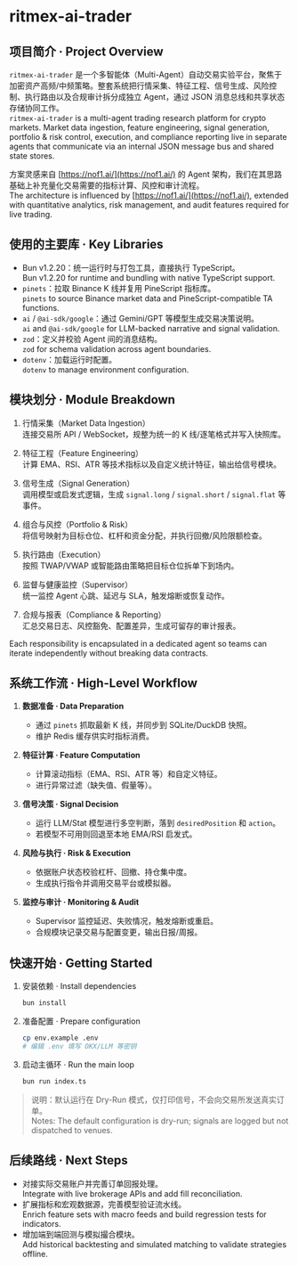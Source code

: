 # ritmex-ai-trader

## 项目简介 · Project Overview

`ritmex-ai-trader` 是一个多智能体（Multi-Agent）自动交易实验平台，聚焦于加密资产高频/中频策略。整套系统把行情采集、特征工程、信号生成、风险控制、执行路由以及合规审计拆分成独立 Agent，通过 JSON 消息总线和共享状态存储协同工作。  
`ritmex-ai-trader` is a multi-agent trading research platform for crypto markets. Market data ingestion, feature engineering, signal generation, portfolio & risk control, execution, and compliance reporting live in separate agents that communicate via an internal JSON message bus and shared state stores.

方案灵感来自 [https://nof1.ai/](https://nof1.ai/) 的 Agent 架构，我们在其思路基础上补充量化交易需要的指标计算、风控和审计流程。  
The architecture is influenced by [https://nof1.ai/](https://nof1.ai/), extended with quantitative analytics, risk management, and audit features required for live trading.

## 使用的主要库 · Key Libraries

- Bun v1.2.20：统一运行时与打包工具，直接执行 TypeScript。  
  Bun v1.2.20 for runtime and bundling with native TypeScript support.
- `pinets`：拉取 Binance K 线并复用 PineScript 指标库。  
  `pinets` to source Binance market data and PineScript-compatible TA functions.
- `ai` / `@ai-sdk/google`：通过 Gemini/GPT 等模型生成交易决策说明。  
  `ai` and `@ai-sdk/google` for LLM-backed narrative and signal validation.
- `zod`：定义并校验 Agent 间的消息结构。  
  `zod` for schema validation across agent boundaries.
- `dotenv`：加载运行时配置。  
  `dotenv` to manage environment configuration.

## 模块划分 · Module Breakdown

1. 行情采集（Market Data Ingestion）  
   连接交易所 API / WebSocket，规整为统一的 K 线/逐笔格式并写入快照库。

2. 特征工程（Feature Engineering）  
   计算 EMA、RSI、ATR 等技术指标以及自定义统计特征，输出给信号模块。

3. 信号生成（Signal Generation）  
   调用模型或启发式逻辑，生成 `signal.long` / `signal.short` / `signal.flat` 等事件。

4. 组合与风控（Portfolio & Risk）  
   将信号映射为目标仓位、杠杆和资金分配，并执行回撤/风险限额检查。

5. 执行路由（Execution）  
   按照 TWAP/VWAP 或智能路由策略把目标仓位拆单下到场内。

6. 监督与健康监控（Supervisor）  
   统一监控 Agent 心跳、延迟与 SLA，触发熔断或恢复动作。

7. 合规与报表（Compliance & Reporting）  
   汇总交易日志、风控豁免、配置差异，生成可留存的审计报表。

Each responsibility is encapsulated in a dedicated agent so teams can iterate independently without breaking data contracts.

## 系统工作流 · High-Level Workflow

1. **数据准备 · Data Preparation**  
   - 通过 `pinets` 抓取最新 K 线，并同步到 SQLite/DuckDB 快照。  
   - 维护 Redis 缓存供实时指标消费。

2. **特征计算 · Feature Computation**  
   - 计算滚动指标（EMA、RSI、ATR 等）和自定义特征。  
   - 进行异常过滤（缺失值、假量等）。

3. **信号决策 · Signal Decision**  
   - 运行 LLM/Stat 模型进行多空判断，落到 `desiredPosition` 和 `action`。  
   - 若模型不可用则回退至本地 EMA/RSI 启发式。

4. **风险与执行 · Risk & Execution**  
   - 依据账户状态校验杠杆、回撤、持仓集中度。  
   - 生成执行指令并调用交易平台或模拟器。

5. **监控与审计 · Monitoring & Audit**  
   - Supervisor 监控延迟、失败情况，触发熔断或重启。  
   - 合规模块记录交易与配置变更，输出日报/周报。

## 快速开始 · Getting Started

1. 安装依赖 · Install dependencies

   ```bash
   bun install
   ```

2. 准备配置 · Prepare configuration

   ```bash
   cp env.example .env
   # 编辑 .env 填写 OKX/LLM 等密钥
   ```

3. 启动主循环 · Run the main loop

   ```bash
   bun run index.ts
   ```

> 说明：默认运行在 Dry-Run 模式，仅打印信号，不会向交易所发送真实订单。  
> Notes: The default configuration is dry-run; signals are logged but not dispatched to venues.

## 后续路线 · Next Steps

- 对接实际交易账户并完善订单回报处理。  
  Integrate with live brokerage APIs and add fill reconciliation.
- 扩展指标和宏观数据源，完善模型验证流水线。  
  Enrich feature sets with macro feeds and build regression tests for indicators.
- 增加端到端回测与模拟撮合模块。  
  Add historical backtesting and simulated matching to validate strategies offline.
